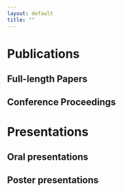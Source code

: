 ```yaml
---
layout: default
title: ""
---
```



# Publications
## Full-length Papers



## Conference Proceedings



# Presentations
## Oral presentations


## Poster presentations
